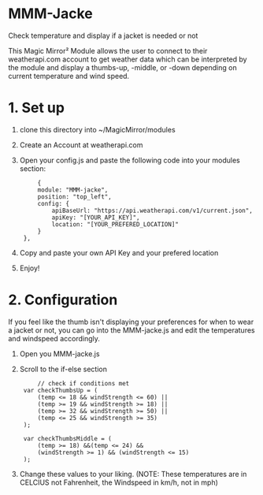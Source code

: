 # MMM-Jacke
Check temperature and display if a jacket is needed or not

This Magic Mirror² Module allows the user to connect to their weatherapi.com account to get weather data which can be interpreted by the module and display a thumbs-up, -middle, or -down depending on current temperature and wind speed.

# 1. Set up

1. clone this directory into ~/MagicMirror/modules
2. Create an Account at weatherapi.com
3. Open your config.js and paste the following code into your modules section:
        		
            {
			module: "MMM-jacke",
			position: "top_left",
			config: {
				apiBaseUrl: "https://api.weatherapi.com/v1/current.json",
				apiKey: "[YOUR_API_KEY]",
        		location: "[YOUR_PREFERED_LOCATION]"
			}
		}, 
4. Copy and paste your own API Key and your prefered location 
5. Enjoy!

# 2. Configuration
If you feel like the thumb isn't displaying your preferences for when to wear a jacket or not, you can go into the MMM-jacke.js and edit the temperatures and windspeed accordingly.

1. Open you MMM-jacke.js
2. Scroll to the if-else section

    		// check if conditions met
		var checkThumbsUp = (
			(temp <= 18 && windStrength <= 60) ||
			(temp >= 19 && windStrength >= 18) ||
			(temp >= 32 && windStrength >= 50) ||
      		(temp <= 25 && windStrength >= 35)
		);

		var checkThumbsMiddle = (
			(temp >= 18) &&(temp <= 24) &&
			(windStrength >= 1) && (windStrength <= 15)
		);
3. Change these values to your liking. (NOTE: These temperatures are in CELCIUS not Fahrenheit, the Windspeed in km/h, not in mph)
